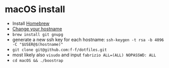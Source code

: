 # macOS install

- Install [Homebrew](http://brew.sh/)
- [Change your hostname](https://apple.stackexchange.com/questions/66611/how-to-change-computer-name-so-terminal-displays-it-in-mac-os-x-mountain-lion)
- `brew install git gnupg`
- generate a new ssh key for each hostname: `ssh-keygen -t rsa -b 4096 -C "$USER@$(hostname)"`
- `git clone git@github.com:f-f/dotfiles.git`
- most likely also `visudo` and input `fabrizio ALL=(ALL) NOPASSWD: ALL`
- `cd macOS && ./boostrap`


